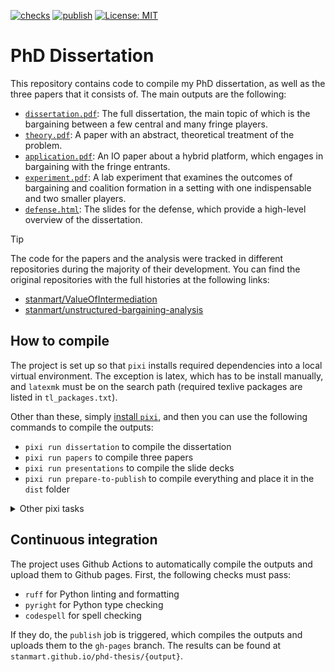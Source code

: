 [![checks](https://github.com/stanmart/phd-thesis/actions/workflows/ci.yml/badge.svg)](https://github.com/stanmart/phd-thesis/actions/workflows/ci.yml)
[![publish](https://github.com/stanmart/phd-thesis/actions/workflows/publish.yml/badge.svg)](https://github.com/stanmart/phd-thesis/actions/workflows/publish.yml)
[![License: MIT](https://img.shields.io/badge/license-MIT-blue)](https://opensource.org/licenses/MIT)

# PhD Dissertation

This repository contains code to compile my PhD dissertation, as well as the three papers that it consists of. The main outputs are the following:

 * [`dissertation.pdf`](https://stanmart.github.io/phd-thesis/dissertation.pdf): The full dissertation, the main topic of which is the bargaining between a few central and many fringe players.
 * [`theory.pdf`](https://stanmart.github.io/phd-thesis/theory.pdf): A paper with an abstract, theoretical treatment of the problem.
 * [`application.pdf`](https://stanmart.github.io/phd-thesis/application.pdf): An IO paper about a hybrid platform, which engages in bargaining with the fringe entrants.
 * [`experiment.pdf`](https://stanmart.github.io/phd-thesis/experiment.pdf): A lab experiment that examines the outcomes of bargaining and coalition formation in a setting with one indispensable and two smaller players.
 * [`defense.html`](https://stanmart.github.io/phd-thesis/defense.html): The slides for the defense, which provide a high-level overview of the dissertation.

> [!TIP]
> The code for the papers and the analysis were tracked in different repositories during the majority of their development.
> You can find the original repositories with the full histories at the following links:
> * [stanmart/ValueOfIntermediation](https://github.com/stanmart/ValueOfIntermediation)
> * [stanmart/unstructured-bargaining-analysis](https://github.com/stanmart/unstructured-bargaining-analysis)

## How to compile

The project is set up so that `pixi` installs required dependencies into a local virtual environment. The exception is latex, which has to be install manually, and `latexmk` must be on the search path (required texlive packages are listed in `tl_packages.txt`).

Other than these, simply [install `pixi`](https://pixi.sh/latest/#installation), and then you can use the following commands to compile the outputs:

 * `pixi run dissertation` to compile the dissertation
 * `pixi run papers` to compile three papers
 * `pixi run presentations` to compile the slide decks
 * `pixi run prepare-to-publish` to compile everything and place it in the `dist` folder

<details>
<summary>Other pixi tasks</summary>
The following commands are available to check the code:

 * `pixi run format` to format the Python code using `ruff`
 * `pixi run lint` to lint the Python code using `ruff`
 * `pixi run typecheck` to typecheck the Python code using `pyright`
 * `pixi run spell` to check the spelling using `codespell`
 * `pixi run check` to run all the checks

The following commands are available to create graphs of snakemake's execution plan:

 * `pixi run dag` to create a directed acyclic graph of the snakemake workflow
 * `pixi run filegraph` to create a file graph of the snakemake workflow
 * `pixi run rulegraph` to create a rule graph of the snakemake workflow

The following commands are used for the CI publish job:

 * `pixi run update-latex-deps` to collect the texlive packages needed for the project and write them to `tl_packages.txt`
 * `pixi run prepare-to-publish` to collect every output file and place them into the `gh-pages` folder

</details>

## Continuous integration

The project uses Github Actions to automatically compile the outputs and upload them to Github pages. First, the following checks must pass:

 * `ruff` for Python linting and formatting
 * `pyright` for Python type checking
 * `codespell` for spell checking

If they do, the `publish` job is triggered, which compiles the outputs and uploads them to the `gh-pages` branch. The results can be found at `stanmart.github.io/phd-thesis/{output}`.

